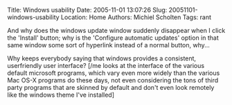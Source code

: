 Title: Windows usability
Date: 2005-11-01 13:07:26
Slug: 20051101-windows-usability
Location: Home
Authors: Michiel Scholten
Tags: rant

<p>And why does the windows update window suddenly disappear when I click the 'Install' button; why is the 'Configure automatic updates' option in that same window some sort of hyperlink instead of a normal button, why...</p>

<p>Why keeps everybody saying that windows provides a consistent, userfriendly user interface? [/me looks at the interface of the various default microsoft programs, which vary even more widely than the various Mac OS-X programs do these days, not even considering the tons of third party programs that are skinned by default and don't even look remotely like the windows theme I've installed]</p>